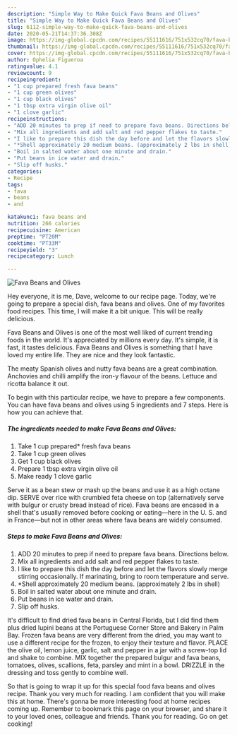 ```yaml
---
description: "Simple Way to Make Quick Fava Beans and Olives"
title: "Simple Way to Make Quick Fava Beans and Olives"
slug: 6112-simple-way-to-make-quick-fava-beans-and-olives
date: 2020-05-21T14:37:36.308Z
image: https://img-global.cpcdn.com/recipes/55111616/751x532cq70/fava-beans-and-olives-recipe-main-photo.jpg
thumbnail: https://img-global.cpcdn.com/recipes/55111616/751x532cq70/fava-beans-and-olives-recipe-main-photo.jpg
cover: https://img-global.cpcdn.com/recipes/55111616/751x532cq70/fava-beans-and-olives-recipe-main-photo.jpg
author: Ophelia Figueroa
ratingvalue: 4.1
reviewcount: 9
recipeingredient:
- "1 cup prepared fresh fava beans"
- "1 cup green olives"
- "1 cup black olives"
- "1 tbsp extra virgin olive oil"
- "1 clove garlic"
recipeinstructions:
- "ADD 20 minutes to prep if need to prepare fava beans. Directions below."
- "Mix all ingredients and add salt and red pepper flakes to taste."
- "I like to prepare this dish the day before and let the flavors slowly merge stirring occasionally. If marinating, bring to room temperature and serve."
- "*Shell approximately 20 medium beans. (approximately 2 lbs in shell)"
- "Boil in salted water about one minute and drain."
- "Put beans in ice water and drain."
- "Slip off husks."
categories:
- Recipe
tags:
- fava
- beans
- and

katakunci: fava beans and 
nutrition: 266 calories
recipecuisine: American
preptime: "PT20M"
cooktime: "PT33M"
recipeyield: "3"
recipecategory: Lunch

---
```



![Fava Beans and Olives](https://img-global.cpcdn.com/recipes/55111616/751x532cq70/fava-beans-and-olives-recipe-main-photo.jpg)

Hey everyone, it is me, Dave, welcome to our recipe page. Today, we're going to prepare a special dish, fava beans and olives. One of my favorites food recipes. This time, I will make it a bit unique. This will be really delicious.

Fava Beans and Olives is one of the most well liked of current trending foods in the world. It's appreciated by millions every day. It's simple, it is fast, it tastes delicious. Fava Beans and Olives is something that I have loved my entire life. They are nice and they look fantastic.

The meaty Spanish olives and nutty fava beans are a great combination. Anchovies and chilli amplify the iron-y flavour of the beans. Lettuce and ricotta balance it out.


To begin with this particular recipe, we have to prepare a few components. You can have fava beans and olives using 5 ingredients and 7 steps. Here is how you can achieve that.

<!--inarticleads1-->

##### The ingredients needed to make Fava Beans and Olives:

1. Take 1 cup prepared* fresh fava beans
1. Take 1 cup green olives
1. Get 1 cup black olives
1. Prepare 1 tbsp extra virgin olive oil
1. Make ready 1 clove garlic


Serve it as a bean stew or mash up the beans and use it as a high octane dip. SERVE over rice with crumbled feta cheese on top (alternatively serve with bulgur or crusty bread instead of rice). Fava beans are encased in a shell that&#39;s usually removed before cooking or eating—here in the U. S. and in France—but not in other areas where fava beans are widely consumed. 

<!--inarticleads2-->

##### Steps to make Fava Beans and Olives:

1. ADD 20 minutes to prep if need to prepare fava beans. Directions below.
1. Mix all ingredients and add salt and red pepper flakes to taste.
1. I like to prepare this dish the day before and let the flavors slowly merge stirring occasionally. If marinating, bring to room temperature and serve.
1. *Shell approximately 20 medium beans. (approximately 2 lbs in shell)
1. Boil in salted water about one minute and drain.
1. Put beans in ice water and drain.
1. Slip off husks.


It&#39;s difficult to find dried fava beans in Central Florida, but I did find them plus dried lupini beans at the Portuguese Corner Store and Bakery in Palm Bay. Frozen fava beans are very different from the dried, you may want to use a different recipe for the frozen, to enjoy their texture and flavor. PLACE the olive oil, lemon juice, garlic, salt and pepper in a jar with a screw-top lid and shake to combine. MIX together the prepared bulgur and fava beans, tomatoes, olives, scallions, feta, parsley and mint in a bowl. DRIZZLE in the dressing and toss gently to combine well. 

So that is going to wrap it up for this special food fava beans and olives recipe. Thank you very much for reading. I am confident that you will make this at home. There's gonna be more interesting food at home recipes coming up. Remember to bookmark this page on your browser, and share it to your loved ones, colleague and friends. Thank you for reading. Go on get cooking!
